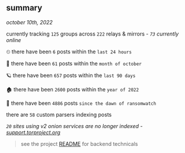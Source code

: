 
## summary
_october 10th, 2022_

currently tracking `125` groups across `222` relays & mirrors - _`73` currently online_

⏲ there have been `6` posts within the `last 24 hours`

🦈 there have been `61` posts within the `month of october`

🪐 there have been `657` posts within the `last 90 days`

🏚 there have been `2600` posts within the `year of 2022`

🦕 there have been `4886` posts `since the dawn of ransomwatch`

there are `58` custom parsers indexing posts

_`20` sites using v2 onion services are no longer indexed - [support.torproject.org](https://support.torproject.org/onionservices/v2-deprecation/)_

> see the project [README](https://github.com/joshhighet/ransomwatch#ransomwatch--) for backend technicals
